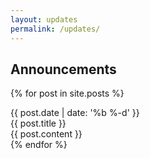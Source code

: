 ```yaml
---
layout: updates
permalink: /updates/
---
```


## Announcements

{% for post in site.posts %}
<div class="post">
    <div class="date">{{ post.date | date: '%b %-d' }}</div>
	<div class="title">{{ post.title }}</div>
    <div class="content">{{ post.content }}</div>
</div>
{% endfor %}